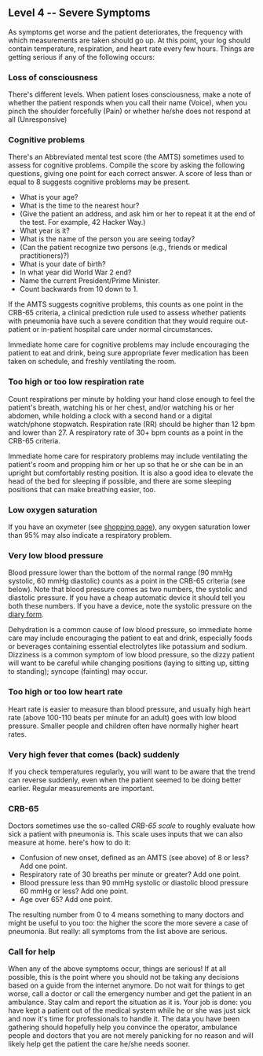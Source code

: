 ## Level 4 -- Severe Symptoms

As symptoms get worse and the patient deteriorates, the frequency with which measurements are taken should go up. At this point, your log should contain temperature, respiration, and heart rate every few hours. Things are getting serious if any of the following occurs:

### Loss of consciousness

There's different levels. When patient loses consciousness, make a note of whether the patient responds when you call their name (Voice), when you pinch the shoulder forcefully (Pain) or whether he/she does not respond at all (Unresponsive)  

### Cognitive problems

There's an Abbreviated mental test score (the AMTS) sometimes used to assess for cognitive problems. Compile the score by asking the following questions, giving one point for each correct answer. A score of less than or equal to 8 suggests cognitive problems may be present. 

- What is your age? 
- What is the time to the nearest hour? 
- (Give the patient an address, and ask him or her to repeat it at the end of the test. For example, 42 Hacker Way.) 
- What year is it? 
- What is the name of the person you are seeing today?
- (Can the patient recognize two persons (e.g., friends or medical practitioners)?) 
- What is your date of birth? 
- In what year did World War 2 end? 
- Name the current President/Prime Minister. 
- Count backwards from 10 down to 1.

If the AMTS suggests cognitive problems, this counts as one point in the CRB-65 criteria, a clinical prediction rule used to assess whether patients with pneumonia have such a severe condition that they would require out-patient or in-patient hospital care under normal circumstances. 

Immediate home care for cognitive problems may include encouraging the patient to eat and drink, being sure appropriate fever medication has been taken on schedule, and freshly ventilating the room. 

### Too high or too low respiration rate

Count respirations per minute by holding your hand close enough to feel the patient's breath, watching his or her chest, and/or watching his or her abdomen, while holding a clock with a second hand or a digital watch/phone stopwatch. Respiration rate (RR) should be higher than 12 bpm and lower than 27. A respiratory rate of 30+ bpm counts as a point in the CRB-65 criteria. 

Immediate home care for respiratory problems may include ventilating the patient's room and propping him or her up so that he or she can be in an upright but comfortably resting position. It is also a good idea to elevate the head of the bed for sleeping if possible, and there are some sleeping positions that can make breathing easier, too. 

### Low oxygen saturation

If you have an oxymeter (see [shopping page](https://www.covid-at-home.info/shopping)), any oxygen saturation lower than 95%  may also indicate a respiratory problem.

### Very low blood pressure

Blood pressure lower than the bottom of the normal range (90 mmHg systolic, 60 mmHg diastolic) counts as a point in the CRB-65 criteria (see below). Note that blood pressure comes as two numbers, the systolic and diastolic pressure. If you have a cheap automatic device it should tell you both these numbers. If you have a device, note the systolic pressure on the [diary form](https://www.covid-at-home.info/images/covid-diary.pdf).

Dehydration is a common cause of low blood pressure, so immediate home care may include encouraging the patient to eat and drink, especially foods or beverages containing essential electrolytes like potassium and sodium. Dizziness is a common symptom of low blood pressure, so the dizzy patient will want to be careful while changing positions (laying to sitting up, sitting to standing); syncope (fainting) may occur. 

### Too high or too low heart rate

Heart rate is easier to measure than blood pressure, and usually high heart rate (above 100-110 beats per minute for an adult) goes with low blood pressure. Smaller people and children often have normally higher heart rates.

### Very high fever that comes (back) suddenly

If you check temperatures regularly, you will want to be aware that the trend can reverse suddenly, even when the patient seemed to be doing better earlier. Regular measurements are important.

### CRB-65

Doctors sometimes use the so-called *CRB-65 scale* to roughly evaluate how sick a patient with pneumonia is. This scale uses inputs that we can also measure at home. here's how to do it:

- Confusion of new onset, defined as an AMTS (see above) of 8 or less? Add one point.
- Respiratory rate of 30 breaths per minute or greater? Add one point.
- Blood pressure less than 90 mmHg systolic or diastolic blood pressure 60 mmHg or less? Add one point.
- Age over 65? Add one point.

The resulting number from 0 to 4 means something to many doctors and might be useful to you too: the higher the score the more severe a case of pneumonia. But really: all symptoms from the list above are serious.

### Call for help

When any of the above symptoms occur, things are serious! If at all possible, this is the point where you should not be taking any decisions based on a guide from the internet anymore. Do not wait for things to get worse, call a doctor or call the emergency number and get the patient in an ambulance. Stay calm and report the situation as it is. Your job is done: you have kept a patient out of the medical system while he or she was just sick and now it's time for professionals to handle it. The data you have been gathering should hopefully help you convince the operator, ambulance people and doctors that you are not merely panicking for no reason and will likely help get the patient the care he/she needs sooner.



